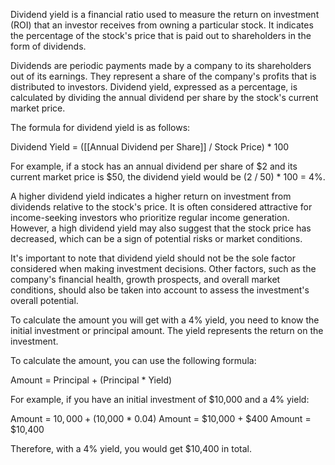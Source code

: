 Dividend yield is a financial ratio used to measure the return on investment (ROI) that an investor receives from owning a particular stock. It indicates the percentage of the stock's price that is paid out to shareholders in the form of dividends.

Dividends are periodic payments made by a company to its shareholders out of its earnings. They represent a share of the company's profits that is distributed to investors. Dividend yield, expressed as a percentage, is calculated by dividing the annual dividend per share by the stock's current market price.

The formula for dividend yield is as follows:

Dividend Yield = ([[Annual Dividend per Share]] / Stock Price) * 100

For example, if a stock has an annual dividend per share of $2 and its current market price is $50, the dividend yield would be (2 / 50) * 100 = 4%.

A higher dividend yield indicates a higher return on investment from dividends relative to the stock's price. It is often considered attractive for income-seeking investors who prioritize regular income generation. However, a high dividend yield may also suggest that the stock price has decreased, which can be a sign of potential risks or market conditions.

It's important to note that dividend yield should not be the sole factor considered when making investment decisions. Other factors, such as the company's financial health, growth prospects, and overall market conditions, should also be taken into account to assess the investment's overall potential.




To calculate the amount you will get with a 4% yield, you need to know the initial investment or principal amount. The yield represents the return on the investment.

To calculate the amount, you can use the following formula:

Amount = Principal + (Principal * Yield)

For example, if you have an initial investment of $10,000 and a 4% yield:

Amount = $10,000 + ($10,000 * 0.04) Amount = $10,000 + $400 Amount = $10,400

Therefore, with a 4% yield, you would get $10,400 in total.
